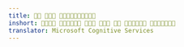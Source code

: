 ```yaml
---
title:   
inshort:       
translator: Microsoft Cognitive Services
---
```





